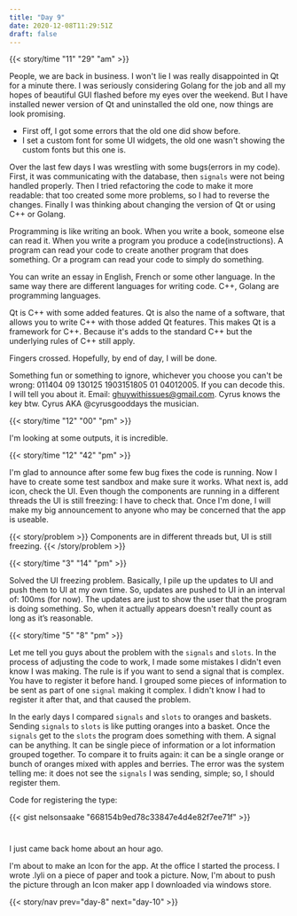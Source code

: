 ```yaml
---
title: "Day 9"
date: 2020-12-08T11:29:51Z
draft: false
---
```


{{< story/time "11" "29" "am" >}}

People, we are back in business. I won't lie I was really disappointed in Qt for a minute there. I was seriously considering Golang for the job and all my hopes of beautiful GUI flashed before my eyes over the weekend. But I have installed newer version of Qt and uninstalled the old one, now things are look promising.  
+ First off, I got some errors that the old one did show before.
+ I set a custom font for some UI widgets, the old one wasn't showing the custom fonts but this one is. 

Over the last few days I was wrestling with some bugs(errors in my code). First, it was communicating with the database, then `signals` were not being handled properly. Then I tried refactoring the code to make it more readable: that too created some more problems, so I had to reverse the changes. Finally I was thinking about changing the version of Qt or using C++ or Golang.

Programming is like writing an book. When you write a book, someone else can read it. When you write a program you produce a code(instructions). A program can read your code to create another program that does something. Or a program can read your code to simply do something.

You can write an essay in English, French or some other language. In the same way there are different languages for writing code. C++, Golang are programming languages.

Qt is C++ with some added features. Qt is also the name of a software, that allows you to write C++ with those added Qt features. This makes Qt is a framework for C++. Because it's adds to the standard C++ but the underlying rules of C++ still apply.

Fingers crossed. Hopefully, by end of day, I will be done. 

Something fun or something to ignore, whichever you choose you can't be wrong: 011404 09 130125 1903151805 01 04012005.  If you can decode this. I will tell you about it. Email: ghuywithissues@gmail.com. Cyrus knows the key btw. Cyrus AKA @cyrusgooddays the musician. 

{{< story/time "12" "00" "pm" >}}

I'm looking at some outputs, it is incredible. 

{{< story/time "12" "42" "pm" >}}

I'm glad to announce after some few bug fixes the code is running. Now I have to create some test sandbox and make sure it works. What next is, add icon, check the UI. Even though the components are running in a different threads the UI is still freezing: I have to check that. Once I'm done, I will make my big announcement to anyone who may be concerned that the app is useable. 

{{< story/problem >}} Components are in different threads but, UI is still freezing. {{< /story/problem >}}

{{< story/time "3" "14" "pm" >}}

Solved the UI freezing problem. Basically, I pile up the updates to UI and push them to UI at my own time. So, updates are pushed to UI in an interval of: 100ms (for now). The updates are just to show the user that the program is doing something. So, when it actually appears doesn't really count as long as it’s reasonable. 

{{< story/time "5" "8" "pm" >}}

Let me tell you guys about the problem with the `signals` and `slots`. In the process of adjusting the code to work, I made some mistakes I didn't even know I was making. The rule is if you want to send a signal that is complex. You have to register it before hand. I grouped some pieces of information to be sent as part of one `signal` making it complex. I didn't know I had to register it after that, and that caused the problem.

In the early days I compared `signals` and `slots` to oranges and baskets. Sending `signals` to `slots` is like putting oranges into a basket. Once the `signals` get to the `slots` the program does something with them. A signal can be anything. It can be single piece of information or a lot information grouped together. To compare it to fruits again: it can be a single orange or bunch of oranges mixed with apples and berries. The error was the system telling me: it does not see the `signals` I was sending, simple; so, I should register them.

Code for registering the type:

{{< gist nelsonsaake "668154b9ed78c33847e4d4e82f7ee71f" >}}

# 

<!-- *If I had 10 hours to cut down a tree. I would spend 6 sharping my axe.* - Abraham Lincoln.

I guess I should have sharpened my axe more. My axe is programming, is my IDE and "What you know you don't know". Before I start make sure you get the best resources available to you and learn those things you know you don't know but you might need.  -->

I just came back home about an hour ago. 

I'm about to make an Icon for the app. At the office I started the process. I wrote .lyli on a piece of paper and took a picture. Now, I'm about to push the picture through an Icon maker app I downloaded via windows store. 

{{< story/nav prev="day-8" next="day-10" >}}
